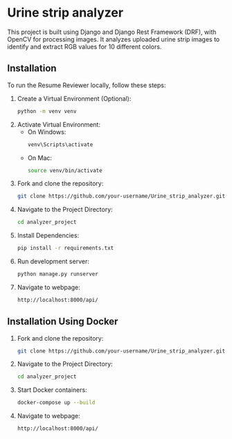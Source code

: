 # Urine strip analyzer
This project is built using Django and Django Rest Framework (DRF), with OpenCV for processing images. It analyzes uploaded urine strip images to identify and extract RGB values for 10 different colors.

## Installation
To run the Resume Reviewer locally, follow these steps:

1. Create a Virtual Environment (Optional):
   ```bash
   python -m venv venv
   
2. Activate Virtual Environment:
   - On Windows:
     ```bash
     venv\Scripts\activate

   - On Mac:
     ```bash
     source venv/bin/activate

3. Fork and clone the repository:
   ```bash
   git clone https://github.com/your-username/Urine_strip_analyzer.git

4. Navigate to the Project Directory:
   ```bash
   cd analyzer_project

5. Install Dependencies:
   ```bash
   pip install -r requirements.txt

6. Run development server:
   ```bash
   python manage.py runserver

7. Navigate to webpage:
   ```bash
   http://localhost:8000/api/

## Installation Using Docker

1. Fork and clone the repository:
   ```bash
   git clone https://github.com/your-username/Urine_strip_analyzer.git

2. Navigate to the Project Directory:
   ```bash
   cd analyzer_project

3. Start Docker containers:
   ```bash
   docker-compose up --build

4. Navigate to webpage:
   ```bash
   http://localhost:8000/api/
